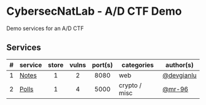 # CybersecNatLab - A/D CTF Demo

Demo services for an A/D CTF

## Services

|  #  | service                     | store | vulns | port(s) | categories    | author(s)                                  |
| :-: | :-------------------------- | :---: | :---: | :-----: | ------------- | ------------------------------------------ |
|  1  | [Notes](/services/service1) |   1   |   2   |  8080   | web           | [@devgianlu](https://github.com/devgianlu) |
|  2  | [Polls](/services/service2) |   1   |   4   |  5000   | crypto / misc | [@mr-96](https://github.com/mr-96)         |
